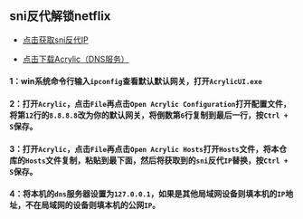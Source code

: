 ## sni反代解锁netflix

- [点击获取sni反代IP](https://fofa.info/result?qbase64=Ym9keT0iQmFja2VuZCBub3QgYXZhaWxhYmxlIg%3D%3D)

- [点击下载Acrylic（DNS服务）](https://mayakron.altervista.org/support/acrylic/Home.htm)

#### 1：win系统命令行输入`ipconfig`查看默认默认网关，打开`AcrylicUI.exe`

#### 2：打开`Acrylic`，点击`File`再点击`Open Acrylic Configuration`打开配置文件，将第`12`行的`8.8.8.8`改为你的默认网关，将倒数第`6`行复制到最后一行，按`Ctrl + S`保存。

#### 3：打开`Acrylic`，点击`File`再点击`Open Acrylic Hosts`打开`Hosts`文件，将本仓库的`Hosts`文件复制，粘贴到最下面，然后将获取到的`sni`反代`IP`替换，按`Ctrl + S`保存。

#### 4：将本机的`dns`服务器设置为`127.0.0.1`，如果是其他局域网设备则填本机的`IP`地址，不在局域网的设备则填本机的公网`IP`。
